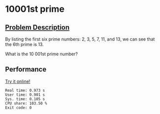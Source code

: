 # 10001st prime

## [Problem Description](https://projecteuler.net/problem=7)

By listing the first six prime numbers: 2, 3, 5, 7, 11, and 13, we can see that the 6th prime is 13.

What is the 10 001st prime number?

## Performance

[Try it online!](https://tio.run/##ZZDNSsQwFIX3fYo7COUGa5p2IwxYVy5cKfgAkqF3nGCS1vyMXfjuNaTEH2YVcs6557sJabUot65XuzZ61x6UbcmegbJcjXQ00xg1wbObDpqMELcwThVAcmZQ/nV2yhD2rEnyHoKLdGEuDD5PZGGBAfptGuDBRsOl1veIPeduinbEvZHhxP2HC2mGpcqjRcvgZgBHBpcG0mV3BwLIjiy1pKMqtDey5GSgjemRFdBLcCQNVyHb2DdQY91dd4xl@2soiaPSKYP1z971lvmlgJ/0mUrxBbH05acF@U7YCSG6/7qRC5bW3Pz4xOcY/J8P5hlTres3)

```
Real time: 0.973 s
User time: 0.901 s
Sys. time: 0.105 s
CPU share: 103.50 %
Exit code: 0
```
